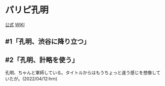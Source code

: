 # パリピ孔明

[公式](https://paripikoumei-anime.com/) 
[WIKI](https://ja.wikipedia.org/wiki/%E3%83%91%E3%83%AA%E3%83%94%E5%AD%94%E6%98%8E) 

## #1「孔明、渋谷に降り立つ」

## #2「孔明、計略を使う」

孔明、ちゃんと軍師している。タイトルからはもうちょっと違う感じを想像していたが。(2022/04/12:hrn)
